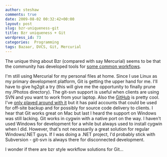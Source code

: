 ```yaml
---
author: steshaw
comments: true
date: 2009-08-02 00:32:42+00:00
layout: post
slug: bzr-uniqueness-git
title: Bzr uniqueness + Git
wordpress_id: 73
categories:  Programming
tags: Bazaar, DVCS, Git, Mercurial
---
```


The unique thing about Bzr (compared with say Mercurial) seems to be that the community has developed tools for [some common workflows](http://bazaar-vcs.org/Workflows).

I'm still using Mercurial for my personal files at home. Since I use Linux as my primary development platform, Git is getting the upper hand for me. I'll have to give hg2git a try (this will give me the opportunity to finally prune my /Photos directory).  The git-svn support is useful when clients are using SVN and you want to work from your laptop. Also the [GitHub](http://github.com/) is pretty cool. I've [only played around with it](http://github.com/steshaw/) but it has paid accounts that could be used for off-site backup and for possibly for source code delivery to clients. I hear that Git works great on Mac but last I heard the support on Windows was still lacking. Git works in cygwin with a native port on the way. I haven't used Windows for development for a while but always used to install cygwin when I did. However, that's not necessarily a great solution for regular Windows/.NET guys. If I was doing a .NET project, I'd probably stick with Subversion - git-svn is always there for disconnected development.

I wonder if there are bzr style workflow solutions for Git...

